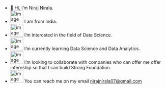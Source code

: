 - 👋    Hi, I’m Niraj Nirala.
- <img width="40" alt="image" src="https://github.com/NirajNirala07/NirajNirala07/assets/152578997/e4370b75-ceb8-4470-84aa-826254f78ac4"> I am from India.
- <img width="40" alt="image" src="https://github.com/NirajNirala07/NirajNirala07/assets/152578997/c2bbbee1-43d1-4206-89ec-0995520f150c"> I’m interested in the field of Data Science.
- <img width="40" alt="image" src="https://github.com/NirajNirala07/NirajNirala07/assets/152578997/50453fcc-6f0b-417e-98d4-1be0e6e0e1ba"> I’m currently learning Data Science and Data Analytics.
- <img width="40" alt="image" src="https://github.com/NirajNirala07/NirajNirala07/assets/152578997/8ef00220-f559-4769-91a7-a36f5a4234f1"> I’m looking to collaborate with companies who can offer me offer internship so that I can build Strong Foundation. 
- <img width="40" alt="image" src="https://github.com/NirajNirala07/NirajNirala07/assets/152578997/0539f769-10f2-4048-8817-6ab8dff81478"> You can reach me on my email nirajnirala07@gmail.com

<!---
NirajNirala07/NirajNirala07 is a ✨ special ✨ repository because its `README.md` (this file) appears on your GitHub profile.
You can click the Preview link to take a look at your changes.
--->
